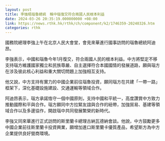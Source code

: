 ```yaml
---
layout: post
title: 李強晤瑙魯總統　稱中瑙復交符合兩國人民根本利益
date: 2024-03-26 20:35:19.000000000 +08:00
link: https://news.rthk.hk/rthk/ch/component/k2/1746359-20240326.htm
categories: rthk
---
```


國務院總理李強上午在北京人民大會堂，會見來華進行國事訪問的瑙魯總統阿迪昂。

李強表示，中國和瑙魯今年1月復交，符合兩國人民的根本利益。中方將堅定不移支持瑙方維護國家獨立和民族尊嚴、自主選擇符合本國國情的發展道路，願與瑙方在涉及彼此核心利益和重大關切問題上加強相互支持。

他又說，中方支持有實力的中國企業前往瑙魯投資，願同瑙方在共建「一帶一路」框架下，深化基礎設施建設、交通運輸等領域合作。

阿迪昂表示，瑙方承諾恪守一個中國原則，支持中國和平統一，高度讚賞中方致力推動國際和平與合作。瑙方願同中方拉緊友誼與合作的紐帶，加強貿易、基建等領域合作以及多邊協作，開啟瑙中共同發展繁榮的新時代。

李強又同來華進行正式訪問的斯里蘭卡總理古納瓦德納會談。他說，中方鼓勵更多中國企業前往斯里蘭卡投資興業，願增加進口斯里蘭卡優質產品，希望斯方為中方企業提供良好營商環境。
